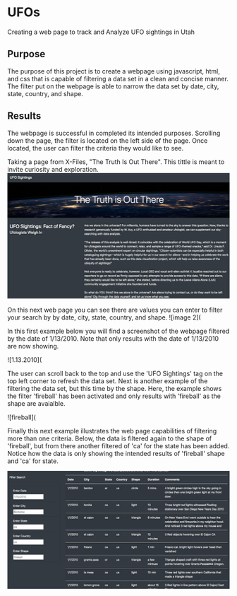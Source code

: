 # UFOs
Creating a web page to track and Analyze UFO sightings in Utah

## Purpose
The purpose of this project is to create a webpage using javascript, html, and css that is capable of filtering a data set in a clean and concise manner. The filter put on the webpage is able to narrow the data set by date, city, state, country, and shape.

## Results
The webpage is successful in completed its intended purposes. Scrolling down the page, the filter is located on the left side of the page. Once located, the user can filter the criteria they would like to see.

Taking a page from X-Files, "The Truth Is Out There". This tittle is meant to invite curiosity and exploration. 
![image](https://github.com/Solrys/UFOs/blob/main/Images/107136875-f72c9800-68bb-11eb-8c9b-71a47742557d.png)

On this next web page you can see there are values you can enter to filter your search by by date, city, state, country, and shape.
![image 2](

In this first example below you will find a screenshot of the webpage filtered by the date of 1/13/2010. Note that only results with the date of 1/13/2010 are now showing.

![1.13.2010](

The user can scroll back to the top and use the 'UFO Sightings' tag on the top left corner to refresh the data set.
Next is another example of the filtering the data set, but this time by the shape. Here, the example shows the filter 'fireball' has been activated and only results with 'fireball' as the shape are avaialble.

![fireball](

Finally this next example illustrates the web page capabilities of filtering more than one criteria. Below, the data is filtered again to the shape of 'fireball', but from there another filtered of 'ca' for the state has been added. Notice how the data is only showing the intended results of 'fireball' shape and 'ca' for state.

![fireball and state](https://github.com/Solrys/UFOs/blob/main/Images/107136877-f98ef200-68bb-11eb-9311-cf8bd5862b7e.png)
